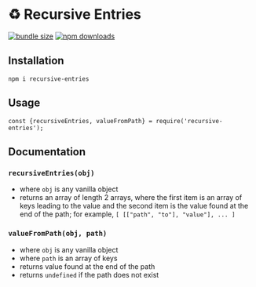# ♻ Recursive Entries

[![bundle size](https://img.shields.io/bundlephobia/min/recursive-entries.svg)](npmpkg)
[![npm downloads](https://img.shields.io/npm/dt/recursive-entries.svg)](npmpkg)

## Installation
`npm i recursive-entries`

## Usage
`const {recursiveEntries, valueFromPath} = require('recursive-entries');`

## Documentation
### `recursiveEntries(obj)`
* where `obj` is any vanilla object
* returns an array of length 2 arrays, where the first item is an array of keys leading to the value and the second item is the value found at the end of the path; for example, `[ [["path", "to"], "value"], ... ]`
### `valueFromPath(obj, path)`
* where `obj` is any vanilla object
* where `path` is an array of keys
* returns value found at the end of the path
* returns `undefined` if the path does not exist

[npmpkg]: (https://www.npmjs.com/package/recursive-entries)
